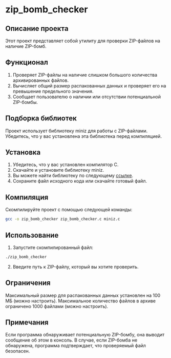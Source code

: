 # zip_bomb_checker
## Описание проекта
Этот проект представляет собой утилиту для проверки ZIP-файлов на наличие ZIP-бомб.

## Функционал
1. Проверяет ZIP-файлы на наличие слишком большого количества архивированных файлов.
2. Вычисляет общий размер распакованных данных и проверяет его на превышение предельного значения.
3. Сообщает пользователю о наличии или отсутствии потенциальной ZIP-бомбы.

## Подборка библиотек
Проект использует библиотеку miniz для работы с ZIP-файлами. Убедитесь, что у вас установлена эта библиотека перед компиляцией.

## Установка
1. Убедитесь, что у вас установлен компилятор C.
2. Скачайте и установите библиотеку miniz.
3. Вы можете найти библиотеку по следующему [ссылке](https://github.com/richgel999/miniz).
4. Сохраните файл исходного кода или скачайте готовый файл.

## Компиляция
Скомпилируйте проект с помощью следующей команды:
```bash
gcc -o zip_bomb_checker zip_bomb_checker.c miniz.c
```

## Использование
1. Запустите скомпилированный файл:
```bash
./zip_bomb_checker
```
2. Введите путь к ZIP-файлу, который вы хотите проверить.

## Ограничения
Максимальный размер для распакованных данных установлен на 100 МБ (можно настроить).
Максимальное количество файлов в архиве ограничено 1000 файлами (можно настроить).

## Примечания
Если программа обнаруживает потенциальную ZIP-бомбу, она выводит сообщение об этом в консоль.
В случае, если ZIP-бомба не обнаружена, программа подтверждает, что проверяемый файл безопасен.
